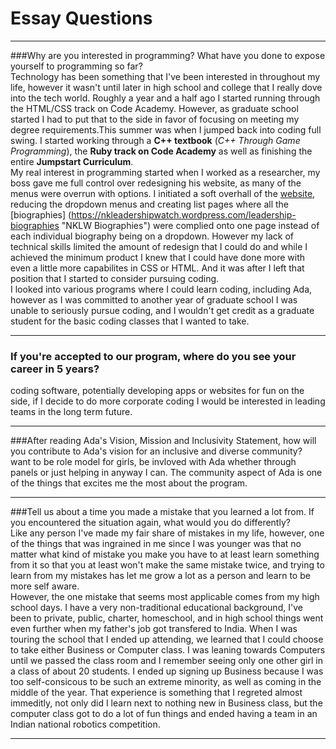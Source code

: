 # Essay Questions  

---  

###Why are you interested in programming? What have you done to expose yourself to programming so far?  
Technology has been something that I've been interested in throughout my life, however it wasn't until later in high school and college that I really dove into the tech world. Roughly a year and a half ago I started running through the HTML/CSS track on Code Academy. However, as graduate school started I had to put that to the side in favor of focusing on meeting my degree requirements.This summer was when I jumped back into coding full swing. I started working through a **C++ textbook** (*C++ Through Game Programming*), the **Ruby track on Code Academy** as well as finishing the entire **Jumpstart Curriculum**.  
My real interest in programming started when I worked as a researcher, my boss gave me full control over redesigning his website, as many of the menus were overrun with options. I initiated a soft overhall of the [website](https://nkleadershipwatch.wordpress.com "North Korea Leadership Watch"), reducing the dropdown menus and creating list pages where all the [biographies] (https://nkleadershipwatch.wordpress.com/leadership-biographies "NKLW Biographies") were complied onto one page instead of each individual biography being on a dropdown. However my lack of technical skills limited the amount of redesign that I could do and while I achieved the minimum product I knew that I could have done more with even a little more capabilites in CSS or HTML. And it was after I left that position that I started to consider pursuing coding.  
I looked into various programs where I could learn coding, including Ada, however as I was committed to another year of graduate school I was unable to seriously pursue coding, and I wouldn't get credit as a graduate student for the basic coding classes that I wanted to take. 

---
### If you're accepted to our program, where do you see your career in 5 years?  
coding software, potentially developing apps or websites for fun on the side, if I decide to do more corporate coding I would be interested in leading teams in the long term future.

---
###After reading Ada's Vision, Mission and Inclusivity Statement, how will you contribute to Ada's vision for an inclusive and diverse community?  
want to be role model for girls, be invloved with Ada whether through panels or just helping in anyway I can. The community aspect of Ada is one of the things that excites me the most about the program.  

---
###Tell us about a time you made a mistake that you learned a lot from. If you encountered the situation again, what would you do differently?  
Like any person I've made my fair share of mistakes in my life, however, one of the things that was ingrained in me since I was younger was that no matter what kind of mistake you make you have to at least learn something from it so that you at least won't make the same mistake twice, and trying to learn from my mistakes has let me grow a lot as a person and learn to be more self aware.  
However, the one mistake that seems most applicable comes from my high school days. I have a very non-traditional educational background, I've been to private, public, charter, homeschool, and in high school things went even further when my father's job got transfered to India. When I was touring the school that I ended up attending, we learned that I could choose to take either Business or Computer class. I was leaning towards Computers until we passed the class room and I remember seeing only one other girl in a class of about 20 students. I ended up signing up Business because I was too self-consicous to be such an extreme minority, as well as coming in the middle of the year. That experience is something that I regreted almost immeditly, not only did I learn next to nothing new in Business class, but the computer class got to do a lot of fun things and ended having a team in an Indian national robotics competition.   

---
